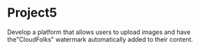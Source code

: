 # Project5
Develop a platform that allows users to upload images and have the"CloudFolks" watermark automatically added to their content.
